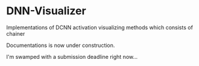 # DNN-Visualizer
Implementations of DCNN activation visualizing methods which consists of chainer

Documentations is now under construction.

I'm swamped with a submission deadline right now...
